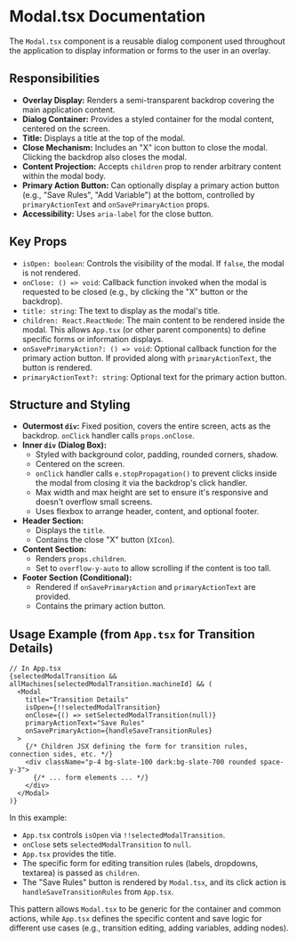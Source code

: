 
# Modal.tsx Documentation

The `Modal.tsx` component is a reusable dialog component used throughout the application to display information or forms to the user in an overlay.

## Responsibilities

*   **Overlay Display:** Renders a semi-transparent backdrop covering the main application content.
*   **Dialog Container:** Provides a styled container for the modal content, centered on the screen.
*   **Title:** Displays a title at the top of the modal.
*   **Close Mechanism:** Includes an "X" icon button to close the modal. Clicking the backdrop also closes the modal.
*   **Content Projection:** Accepts `children` prop to render arbitrary content within the modal body.
*   **Primary Action Button:** Can optionally display a primary action button (e.g., "Save Rules", "Add Variable") at the bottom, controlled by `primaryActionText` and `onSavePrimaryAction` props.
*   **Accessibility:** Uses `aria-label` for the close button.

## Key Props

*   `isOpen: boolean`: Controls the visibility of the modal. If `false`, the modal is not rendered.
*   `onClose: () => void`: Callback function invoked when the modal is requested to be closed (e.g., by clicking the "X" button or the backdrop).
*   `title: string`: The text to display as the modal's title.
*   `children: React.ReactNode`: The main content to be rendered inside the modal. This allows `App.tsx` (or other parent components) to define specific forms or information displays.
*   `onSavePrimaryAction?: () => void`: Optional callback function for the primary action button. If provided along with `primaryActionText`, the button is rendered.
*   `primaryActionText?: string`: Optional text for the primary action button.

## Structure and Styling

*   **Outermost `div`:** Fixed position, covers the entire screen, acts as the backdrop. `onClick` handler calls `props.onClose`.
*   **Inner `div` (Dialog Box):**
    *   Styled with background color, padding, rounded corners, shadow.
    *   Centered on the screen.
    *   `onClick` handler calls `e.stopPropagation()` to prevent clicks inside the modal from closing it via the backdrop's click handler.
    *   Max width and max height are set to ensure it's responsive and doesn't overflow small screens.
    *   Uses flexbox to arrange header, content, and optional footer.
*   **Header Section:**
    *   Displays the `title`.
    *   Contains the close "X" button (`XIcon`).
*   **Content Section:**
    *   Renders `props.children`.
    *   Set to `overflow-y-auto` to allow scrolling if the content is too tall.
*   **Footer Section (Conditional):**
    *   Rendered if `onSavePrimaryAction` and `primaryActionText` are provided.
    *   Contains the primary action button.

## Usage Example (from `App.tsx` for Transition Details)

```tsx
// In App.tsx
{selectedModalTransition && allMachines[selectedModalTransition.machineId] && (
  <Modal
    title="Transition Details"
    isOpen={!!selectedModalTransition}
    onClose={() => setSelectedModalTransition(null)}
    primaryActionText="Save Rules"
    onSavePrimaryAction={handleSaveTransitionRules}
  >
    {/* Children JSX defining the form for transition rules, connection sides, etc. */}
    <div className="p-4 bg-slate-100 dark:bg-slate-700 rounded space-y-3">
      {/* ... form elements ... */}
    </div>
  </Modal>
)}
```

In this example:
*   `App.tsx` controls `isOpen` via `!!selectedModalTransition`.
*   `onClose` sets `selectedModalTransition` to `null`.
*   `App.tsx` provides the title.
*   The specific form for editing transition rules (labels, dropdowns, textarea) is passed as `children`.
*   The "Save Rules" button is rendered by `Modal.tsx`, and its click action is `handleSaveTransitionRules` from `App.tsx`.

This pattern allows `Modal.tsx` to be generic for the container and common actions, while `App.tsx` defines the specific content and save logic for different use cases (e.g., transition editing, adding variables, adding nodes).
